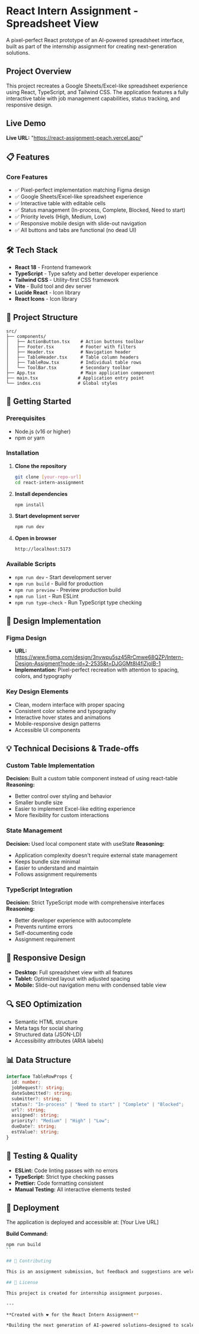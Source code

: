 # React Intern Assignment - Spreadsheet View

A pixel-perfect React prototype of an AI-powered spreadsheet interface, built as part of the internship assignment for creating next-generation solutions.

##  Project Overview

This project recreates a Google Sheets/Excel-like spreadsheet experience using React, TypeScript, and Tailwind CSS. The application features a fully interactive table with job management capabilities, status tracking, and responsive design.

##  Live Demo

**Live URL:** "https://react-assignment-peach.vercel.app/"

## 📋 Features

### Core Features
- ✅ Pixel-perfect implementation matching Figma design
- ✅ Google Sheets/Excel-like spreadsheet experience
- ✅ Interactive table with editable cells
- ✅ Status management (In-process, Complete, Blocked, Need to start)
- ✅ Priority levels (High, Medium, Low)
- ✅ Responsive mobile design with slide-out navigation
- ✅ All buttons and tabs are functional (no dead UI)


## 🛠️ Tech Stack

- **React 18** - Frontend framework
- **TypeScript** - Type safety and better developer experience
- **Tailwind CSS** - Utility-first CSS framework
- **Vite** - Build tool and dev server
- **Lucide React** - Icon library
- **React Icons** - Icon library


## 📁 Project Structure

```
src/
├── components/
│   ├── ActionButton.tsx    # Action buttons toolbar
│   ├── Footer.tsx          # Footer with filters
│   ├── Header.tsx          # Navigation header
│   ├── TableHeader.tsx     # Table column headers
│   ├── TableRow.tsx        # Individual table rows
│   └── ToolBar.tsx         # Secondary toolbar
├── App.tsx                 # Main application component
├── main.tsx               # Application entry point
└── index.css              # Global styles
```

## 🚀 Getting Started

### Prerequisites
- Node.js (v16 or higher)
- npm or yarn

### Installation

1. **Clone the repository**
   ```bash
   git clone [your-repo-url]
   cd react-intern-assignment
   ```

2. **Install dependencies**
   ```bash
   npm install
   ```

3. **Start development server**
   ```bash
   npm run dev
   ```

4. **Open in browser**
   ```
   http://localhost:5173
   ```

### Available Scripts

- `npm run dev` - Start development server
- `npm run build` - Build for production
- `npm run preview` - Preview production build
- `npm run lint` - Run ESLint
- `npm run type-check` - Run TypeScript type checking

## 🎨 Design Implementation

### Figma Design
- **URL:** https://www.figma.com/design/3nywpu5sz45RrCmwe68QZP/Intern-Design-Assigment?node-id=2-2535&t=DJGGMt8I4fiZjoIB-1
- **Implementation:** Pixel-perfect recreation with attention to spacing, colors, and typography

### Key Design Elements
- Clean, modern interface with proper spacing
- Consistent color scheme and typography
- Interactive hover states and animations
- Mobile-responsive design patterns
- Accessible UI components

## 💡 Technical Decisions & Trade-offs

### Custom Table Implementation
**Decision:** Built a custom table component instead of using react-table
**Reasoning:** 
- Better control over styling and behavior
- Smaller bundle size
- Easier to implement Excel-like editing experience
- More flexibility for custom interactions

### State Management
**Decision:** Used local component state with useState
**Reasoning:**
- Application complexity doesn't require external state management
- Keeps bundle size minimal
- Easier to understand and maintain
- Follows assignment requirements

### TypeScript Integration
**Decision:** Strict TypeScript mode with comprehensive interfaces
**Reasoning:**
- Better developer experience with autocomplete
- Prevents runtime errors
- Self-documenting code
- Assignment requirement

## 📱 Responsive Design

- **Desktop:** Full spreadsheet view with all features
- **Tablet:** Optimized layout with adjusted spacing
- **Mobile:** Slide-out navigation menu with condensed table view

## 🔍 SEO Optimization

- Semantic HTML structure
- Meta tags for social sharing
- Structured data (JSON-LD)
- Accessibility attributes (ARIA labels)

## 📊 Data Structure

```typescript
interface TableRowProps {
  id: number;
  jobRequest?: string;
  dateSubmitted?: string;
  submitter?: string;
  status?: "In-process" | "Need to start" | "Complete" | "Blocked";
  url?: string;
  assigned?: string;
  priority?: "Medium" | "High" | "Low";
  dueDate?: string;
  estValue?: string;
}
```

## 🧪 Testing & Quality

- **ESLint:** Code linting passes with no errors
- **TypeScript:** Strict type checking passes
- **Prettier:** Code formatting consistent
- **Manual Testing:** All interactive elements tested

## 🚀 Deployment

The application is deployed and accessible at: [Your Live URL]

**Build Command:**
```bash
npm run build
``

## 🤝 Contributing

This is an assignment submission, but feedback and suggestions are welcome!

## 📄 License

This project is created for internship assignment purposes.

---

**Created with ❤️ for the React Intern Assignment**

*Building the next generation of AI-powered solutions—designed to scale impact, spark innovation, and move the world forward.*